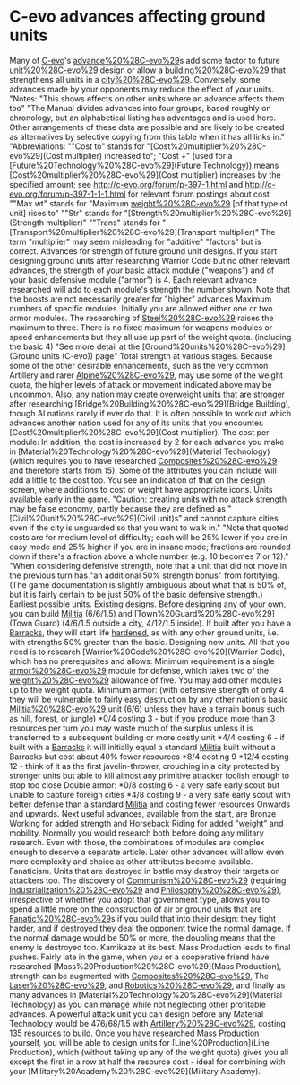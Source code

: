 # C-evo advances affecting ground units

Many of [C-evo](C-evo)'s [advance%20%28C-evo%29](advance)s add some factor to future [unit%20%28C-evo%29](unit) design or allow a [building%20%28C-evo%29](building) that strengthens all units in a [city%20%28C-evo%29](city). Conversely, some advances made by your opponents may reduce the effect of your units.
"Notes: 
"This shows effects on other units where an advance affects them too"
"The Manual divides advances into four groups, based roughly on chronology, but an alphabetical listing has advantages and is used here. Other arrangements of these data are possible and are likely to be created as alternatives by selective copying from this table when it has all links in."
"Abbreviations:
""Cost to" stands for "[Cost%20multiplier%20%28C-evo%29](Cost multiplier) increased to"; "Cost +" (used for a [Future%20Technology%20%28C-evo%29](Future Technology)) means [Cost%20multiplier%20%28C-evo%29](Cost multiplier) increases by the specified amount; see http://c-evo.org/forum/p-397-1.html and http://c-evo.org/forum/p-397-1-1-1.html for relevant forum postings about cost
""Max wt" stands for "Maximum [weight%20%28C-evo%29](weight) [of that type of unit] rises to"
""Str" stands for "[Strength%20multiplier%20%28C-evo%29](Strength multiplier)"
""Trans" stands for "[Transport%20multiplier%20%28C-evo%29](Transport multiplier)"
 The term "multiplier" may seem misleading for "additive" "factors" but is correct.
Advances for strength of future ground unit designs.
If you start designing ground units after researching Warrior Code but no other relevant advances, the strength of your basic attack module ("weapons") and of your basic defensive module ("armor") is 4. Each relevant advance researched will add to each module's strength the number shown.
Note that the boosts are not necessarily greater for "higher" advances
Maximum numbers of specific modules.
Initially you are allowed either one or two armor modules. The researching of [Steel%20%28C-evo%29](Steel) raises the maximum to three. There is no fixed maximum for weapons modules or speed enhancements but they all use up part of the weight quota.
(including the basic 4)
"See more detail at the [Ground%20units%20%28C-evo%29](Ground units (C-evo)) page"
Total strength at various stages.
Because some of the other desirable enhancements, such as the very common Artillery and rarer [Alpine%20%28C-evo%29](Alpine), may use some of the weight quota, the higher levels of attack or movement indicated above may be uncommon. Also, any nation may create overweight units that are stronger after researching [Bridge%20Building%20%28C-evo%29](Bridge Building), though AI nations rarely if ever do that.
It is often possible to work out which advances another nation used for any of its units that you encounter.
[Cost%20multiplier%20%28C-evo%29](Cost multiplier).
The cost per module:
In addition, the cost is increased by 2 for each advance you make in [Material%20Technology%20%28C-evo%29](Material Technology) (which requires you to have researched [Composites%20%28C-evo%29](Composites) and therefore starts from 15).
Some of the attributes you can include will add a little to the cost too. You see an indication of that on the design screen, where additions to cost or weight have appropriate icons.
Units available early in the game.
"Caution: creating units with no attack strength may be false economy, partly because they are defined as "[Civil%20unit%20%28C-evo%29](Civil unit)s" and cannot capture cities even if the city is unguarded so that you want to walk in."
"Note that quoted costs are for medium level of difficulty; each will be 25% lower if you are in easy mode and 25% higher if you are in insane mode; fractions are rounded down if there's a fraction above a whole number (e.g. 10 becomes 7 or 12)."
"When considering defensive strength, note that a unit that did not move in the previous turn has "an additional 50% strength bonus" from fortifying. (The game documentation is slightly ambiguous about what that is 50% of, but it is fairly certain to be just 50% of the basic defensive strength.)
Earliest possible units.
Existing designs.
Before designing any of your own, you can build [Militia](Militia) (6/6/1.5) and [Town%20Guard%20%28C-evo%29](Town Guard) (4/6/1.5 outside a city, 4/12/1.5 inside). If built after you have a [Barracks](Barracks), they will start life [hardened](hardened), as with any other ground units, i.e. with strengths 50% greater than the basic.
Designing new units.
All that you need is to research [Warrior%20Code%20%28C-evo%29](Warrior Code), which has no prerequisites and allows:
Minimum requirement is a single [armor%20%28C-evo%29](armor) module for defense, which takes two of the [weight%20%28C-evo%29](weight) allowance of five. You may add other modules up to the weight quota.
Minimum armor:
(with defensive strength of only 4 they will be vulnerable to fairly easy destruction by any other nation's basic [Militia%20%28C-evo%29](Militia) unit (6/6) unless they have a terrain bonus such as hill, forest, or jungle)
*0/4 costing 3 - but if you produce more than 3 resources per turn you may waste much of the surplus unless it is transferred to a subsequent building or more costly unit
*4/4 costing 6 - if built with a [Barracks](Barracks) it will initially equal a standard [Militia](Militia) built without a Barracks but cost about 40% fewer resources
*8/4 costing 9
*12/4 costing 12 - think of it as the first javelin-thrower, crouching in a city protected by stronger units but able to kill almost any primitive attacker foolish enough to stop too close
Double armor:
*0/8 costing 6 - a very safe early scout but unable to capture foreign cities
*4/8 costing 9 - a very safe early scout with better defense than a standard [Militia](Militia) and costing fewer resources
Onwards and upwards.
Next useful advances, available from the start, are Bronze Working for added strength and Horseback Riding for added "[weight](weight)" and mobility. Normally you would research both before doing any military research. Even with those, the combinations of modules are complex enough to deserve a separate article. Later other advances will allow even more complexity and choice as other attributes become available.
Fanaticism.
Units that are destroyed in battle may destroy their targets or attackers too. The discovery of [Communism%20%28C-evo%29](Communism) (requiring [Industrialization%20%28C-evo%29](Industrialization) and [Philosophy%20%28C-evo%29](Philosophy)), irrespective of whether you adopt that government type, allows you to spend a little more on the construction of air or ground units that are [Fanatic%20%28C-evo%29](Fanatic)s if you build that into their design: they fight harder, and if destroyed they deal the opponent twice the normal damage. If the normal damage would be 50% or more, the doubling means that the enemy is destroyed too. Kamikaze at its best.
Mass Production leads to final pushes.
Fairly late in the game, when you or a cooperative friend have researched [Mass%20Production%20%28C-evo%29](Mass Production), strength can be augmented with [Composites%20%28C-evo%29](Composites), The [Laser%20%28C-evo%29](Laser), and [Robotics%20%28C-evo%29](Robotics), and finally as many advances in [Material%20Technology%20%28C-evo%29](Material Technology) as you can manage while not neglecting other profitable advances.
A powerful attack unit you can design before any Material Technology would be 476/68/1.5 with [Artillery%20%28C-evo%29](Artillery), costing 135 resources to build.
Once you have researched Mass Production yourself, you will be able to design units for [Line%20Production](Line Production), which (without taking up any of the weight quota) gives you all except the first in a row at half the resource cost - ideal for combining with your [Military%20Academy%20%28C-evo%29](Military Academy).